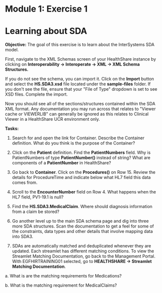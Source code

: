 # Module 1: Exercise 1


# Learning about SDA

**Objective:** The goal of this exercise is to learn about the InterSystems SDA model.

First, navigate to the XML Schemas screen of your HealthShare instance by clicking on **Interoperability -> Interoperate -> XML -> XML Schema Structures.** 

If you do not see the schema, you can import it. Click on the **Import** button and select the **HS.SDA3.xsd** file located under the **sample-files** folder. If you don't see the file, ensure that your "File of Type" dropdown is set to see XSD files. Complete the import.

Now you should see all of the sections/structures contained within the SDA XML format. Any documentation you may run across that relates to "Viewer cache or VIEWERLIB" can generally be ignored as this relates to Clinical Viewer in a HealthShare UCR environment only.

**Tasks:**
1. Search for and open the link for Container. Describe the Container definition. What do you think is the purpose of the Container?


2. Click on the **Patient** definition. Find the **PatientNumbers** field. Why is PatientNumbers of type **PatientNumber()** instead of string? What are components of a **PatientNumber** in HealthShare?    

3. Go back to **Container**. Click on the **Procedures()** on Row 15.  Review the details for ProcedureTime and indicate below what HL7 field this data comes from.


4. Scroll to the **EncounterNumber** field on Row 4.  What happens when the HL7 field, PV1-19.1 is null?

   
5. Find the **HS.SDA3.MedicalClaim**. Where should diagnosis information from a claim be stored? 

   
7. Go another level up to the main SDA schema page and dig into three more SDA structures. Scan the documentation to get a feel for some of the constraints, data types and other details that involve mapping data into SDA3.

8. SDAs are automatically matched and deduplicated whenever they are updated. Each streamlet has different matching conditions. To view the Streamlet Matching Documentation, go back to the Management Portal. With EGFHIRTRAINING01 selected, go to **HEALTHSHARE -> Streamlet Matching Documentation**. 

a. What is are the matching requirements for Medications? 

b. What is the matching requirement for MedicalClaims? 